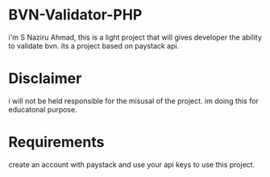 # BVN-Validator-PHP
i'm S Naziru Ahmad, this is a light project that will gives developer the ability to validate bvn. its a project based on paystack api.

# Disclaimer
i will not be held responsible for the misusal of the project. im doing this for educatonal purpose.

# Requirements
create an account with paystack and use your api keys to use this project.
